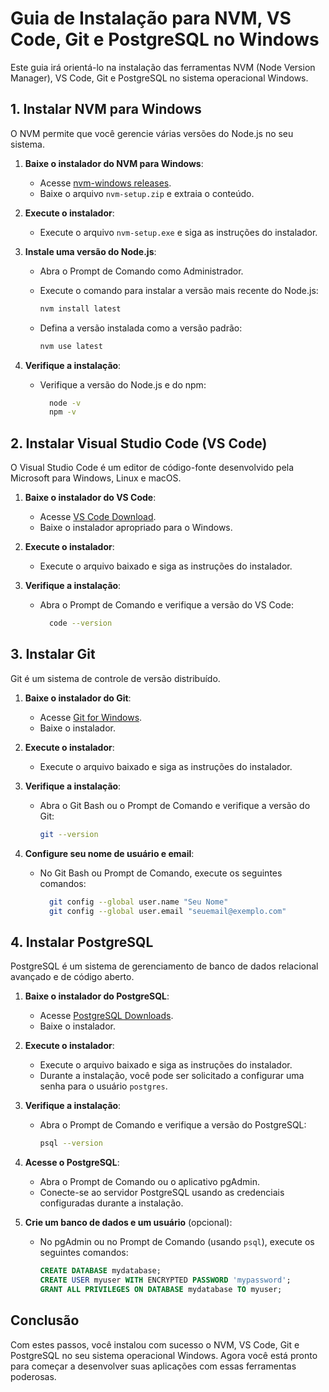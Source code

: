 # Guia de Instalação para NVM, VS Code, Git e PostgreSQL no Windows

Este guia irá orientá-lo na instalação das ferramentas NVM (Node Version Manager), VS Code, Git e PostgreSQL no sistema operacional Windows.

## 1. Instalar NVM para Windows

O NVM permite que você gerencie várias versões do Node.js no seu sistema.

1. **Baixe o instalador do NVM para Windows**:
    - Acesse [nvm-windows releases](https://github.com/coreybutler/nvm-windows/releases).
    - Baixe o arquivo `nvm-setup.zip` e extraia o conteúdo.

2. **Execute o instalador**:
    - Execute o arquivo `nvm-setup.exe` e siga as instruções do instalador.

3. **Instale uma versão do Node.js**:
    - Abra o Prompt de Comando como Administrador.
    - Execute o comando para instalar a versão mais recente do Node.js:

      ```bash
      nvm install latest
      ```

    - Defina a versão instalada como a versão padrão:

      ```bash
      nvm use latest
      ```

4. **Verifique a instalação**:

    - Verifique a versão do Node.js e do npm:

      ```bash
        node -v
        npm -v
      ```

## 2. Instalar Visual Studio Code (VS Code)

O Visual Studio Code é um editor de código-fonte desenvolvido pela Microsoft para Windows, Linux e macOS.

1. **Baixe o instalador do VS Code**:
    - Acesse [VS Code Download](https://code.visualstudio.com/download).
    - Baixe o instalador apropriado para o Windows.

2. **Execute o instalador**:
    - Execute o arquivo baixado e siga as instruções do instalador.

3. **Verifique a instalação**:

    - Abra o Prompt de Comando e verifique a versão do VS Code:

      ```bash
        code --version
      ```

## 3. Instalar Git

Git é um sistema de controle de versão distribuído.

1. **Baixe o instalador do Git**:
    - Acesse [Git for Windows](https://gitforwindows.org/).
    - Baixe o instalador.

2. **Execute o instalador**:
    - Execute o arquivo baixado e siga as instruções do instalador.

3. **Verifique a instalação**:

    - Abra o Git Bash ou o Prompt de Comando e verifique a versão do Git:

      ```bash
      git --version
      ```

4. **Configure seu nome de usuário e email**:

    - No Git Bash ou Prompt de Comando, execute os seguintes comandos:

      ```bash
        git config --global user.name "Seu Nome"
        git config --global user.email "seuemail@exemplo.com"
      ```

## 4. Instalar PostgreSQL

PostgreSQL é um sistema de gerenciamento de banco de dados relacional avançado e de código aberto.

1. **Baixe o instalador do PostgreSQL**:
    - Acesse [PostgreSQL Downloads](https://www.postgresql.org/download/windows/).
    - Baixe o instalador.

2. **Execute o instalador**:
    - Execute o arquivo baixado e siga as instruções do instalador.
    - Durante a instalação, você pode ser solicitado a configurar uma senha para o usuário `postgres`.

3. **Verifique a instalação**:
    - Abra o Prompt de Comando e verifique a versão do PostgreSQL:

      ```bash
      psql --version
      ```

4. **Acesse o PostgreSQL**:
    - Abra o Prompt de Comando ou o aplicativo pgAdmin.
    - Conecte-se ao servidor PostgreSQL usando as credenciais configuradas durante a instalação.

5. **Crie um banco de dados e um usuário** (opcional):

    - No pgAdmin ou no Prompt de Comando (usando `psql`), execute os seguintes comandos:

      ```sql
      CREATE DATABASE mydatabase;
      CREATE USER myuser WITH ENCRYPTED PASSWORD 'mypassword';
      GRANT ALL PRIVILEGES ON DATABASE mydatabase TO myuser;
      ```

## Conclusão

Com estes passos, você instalou com sucesso o NVM, VS Code, Git e PostgreSQL no seu sistema operacional Windows. Agora você está pronto para começar a desenvolver suas aplicações com essas ferramentas poderosas.
